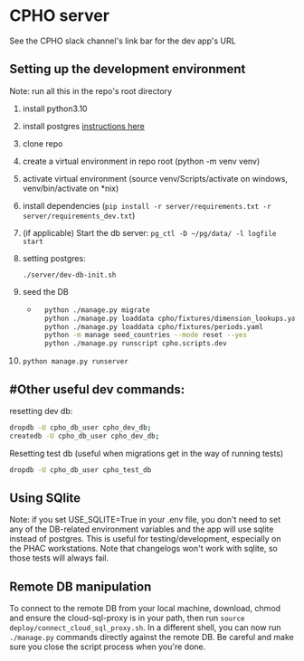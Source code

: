 # CPHO server

See the CPHO slack channel's link bar for the dev app's URL  

## Setting up the development environment

Note: run all this in the repo's root directory

1. install python3.10 
2. install postgres [instructions here](https://github.com/PHACDataHub/phac-django-docs/blob/master/local-dev.md#installing-and-using-postgres-wout-sci-ops-on-windows) 
3. clone repo
4. create a virtual environment in repo root (python -m venv venv)
5. activate virtual environment (source venv/Scripts/activate on windows, venv/bin/activate on *nix)
6. install dependencies (`pip install -r server/requirements.txt -r server/requirements_dev.txt`)
7. (if applicable) Start the db server: `pg_ctl -D ~/pg/data/ -l logfile start`
8. setting postgres:

    ```
    ./server/dev-db-init.sh
    ```
    <!-- - ```bash
        psql -U postgres -c "CREATE ROLE cpho_db_user with login"
        psql -U postgres -c "ALTER ROLE cpho_db_user createdb"
        createdb -U cpho_db_user cpho_dev_db
        ``` -->
9. seed the DB
    - ```bash
        python ./manage.py migrate
        python ./manage.py loaddata cpho/fixtures/dimension_lookups.yaml
        python ./manage.py loaddata cpho/fixtures/periods.yaml
        python -m manage seed_countries --mode reset --yes
        python ./manage.py runscript cpho.scripts.dev
        ```
10. `python manage.py runserver`

## #Other useful dev commands:

resetting dev db: 
```bash
dropdb -U cpho_db_user cpho_dev_db;
createdb -U cpho_db_user cpho_dev_db;
```

Resetting test db (useful when migrations get in the way of running tests)
```bash
dropdb -U cpho_db_user cpho_test_db
```


## Using SQlite

Note: if you set USE_SQLITE=True in your .env file, you don't need to set any of the DB-related environment variables and the app will use sqlite instead of postgres. This is useful for testing/development, especially on the PHAC workstations. Note that changelogs won't work with sqlite, so those tests will always fail.

## Remote DB manipulation

To connect to the remote DB from your local machine, download, chmod and ensure the cloud-sql-proxy is in your path, then run `source deploy/connect_cloud_sql_proxy.sh`. In a different shell, you can now run `./manage.py` commands directly against the remote DB. Be careful and make sure you close the script process when you're done.
